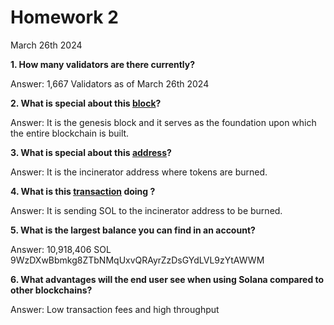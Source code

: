 # Homework 2

March 26th 2024

**1. How many validators are there currently?**

  Answer: 1,667 Validators as of March 26th 2024

**2. What is special about this [block](https://explorer.solana.com/block/0)?**

  Answer: It is the genesis block and it serves as the foundation upon which the entire blockchain is built.

**3. What is special about this [address](https://explorer.solana.com/address/1nc1nerator11111111111111111111111111111111)?**

  Answer: It is the incinerator address where tokens are burned.

**4. What is this [transaction](https://explorer.solana.com/tx/45pGoC4Rr3fJ1TKrsiRkhHRbdUeX7633XAGVec6XzVdpRbzQgHhe6ZC6Uq164MPWtiqMg7wCkC6Wy3jy2BqsDEKf) doing ?**

  Answer: It is sending SOL to the incinerator address to be burned.

**5. What is the largest balance you can find in an account?**

  Answer: 10,918,406 SOL 9WzDXwBbmkg8ZTbNMqUxvQRAyrZzDsGYdLVL9zYtAWWM

**6. What advantages will the end user see when using Solana compared to other blockchains?**

  Answer: Low transaction fees and high throughput